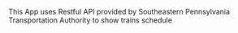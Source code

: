 This App uses Restful API provided by Southeastern Pennsylvania Transportation Authority to show trains schedule

